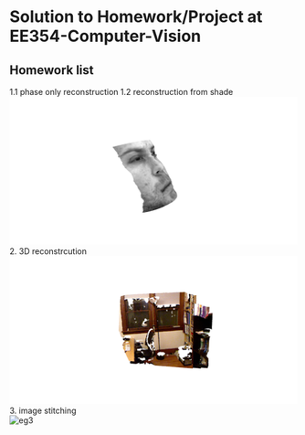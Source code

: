 # Solution to Homework/Project at EE354-Computer-Vision

## Homework list
1.1 phase only reconstruction 
1.2 reconstruction from shade
![eg1](misc/yaleB0100.png)
2. 3D reconstrcution
![eg2](misc/pc00.png)
3. image stitching   
![eg3](misc/stitched_img.png)

